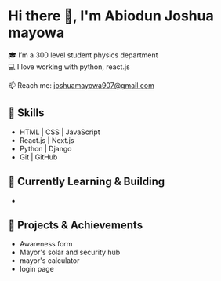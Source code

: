 # Hi there 👋, I'm Abiodun Joshua mayowa 

🎓 I’m a 300 level student physics department  
💻 I love working with python, react.js

📫 Reach me: joshuamayowa907@gmail.com

## 🚀 Skills
- HTML | CSS | JavaScript
- React.js | Next.js
- Python | Django
- Git | GitHub

## 🌱 Currently Learning & Building
- 
## 💼 Projects & Achievements
- Awareness form 
- Mayor's solar and security hub 
- mayor's calculator 
- login page

